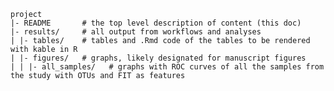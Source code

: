 	project
	|- README       # the top level description of content (this doc)
	|- results/     # all output from workflows and analyses
	| |- tables/    # tables and .Rmd code of the tables to be rendered with kable in R
	| |- figures/   # graphs, likely designated for manuscript figures
	| | |- all_samples/   # graphs with ROC curves of all the samples from the study with OTUs and FIT as features
